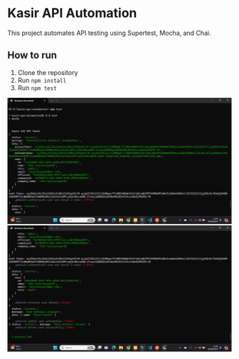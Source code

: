# Kasir API Automation

This project automates API testing using Supertest, Mocha, and Chai.

## How to run

1. Clone the repository
2. Run `npm install`
3. Run `npm test`

![Hasil (1)](./hasil%20(1).png)
![Hasil (2)](./hasil%20(2).png)
